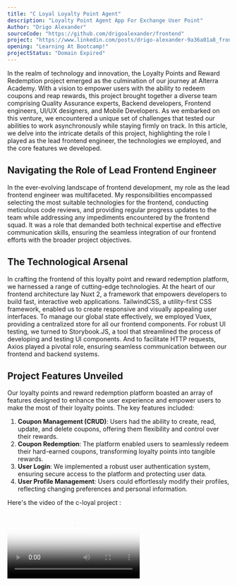 ```yaml
---
title: "C Loyal Loyalty Point Agent"
description: "Loyalty Point Agent App For Exchange User Point"
Author: "Drigo Alexander"
sourceCode: "https://github.com/drigoalexander/frontend"
project: "https://www.linkedin.com/posts/drigo-alexander-9a36a01a8_frontend-nuxt-vue-activity-6956797006224789504-Gql3?utm_source=share&utm_medium=member_desktop"
opening: "Learning At Bootcamp!"
projectStatus: "Domain Expired"
---
```


In the realm of technology and innovation, the Loyalty Points and Reward Redemption project emerged as the culmination of our journey at Alterra Academy. With a vision to empower users with the ability to redeem coupons and reap rewards, this project brought together a diverse team comprising Quality Assurance experts, Backend developers, Frontend engineers, UI/UX designers, and Mobile Developers. As we embarked on this venture, we encountered a unique set of challenges that tested our abilities to work asynchronously while staying firmly on track. In this article, we delve into the intricate details of this project, highlighting the role I played as the lead frontend engineer, the technologies we employed, and the core features we developed.

## Navigating the Role of Lead Frontend Engineer

In the ever-evolving landscape of frontend development, my role as the lead frontend engineer was multifaceted. My responsibilities encompassed selecting the most suitable technologies for the frontend, conducting meticulous code reviews, and providing regular progress updates to the team while addressing any impediments encountered by the frontend squad. It was a role that demanded both technical expertise and effective communication skills, ensuring the seamless integration of our frontend efforts with the broader project objectives.

## The Technological Arsenal

In crafting the frontend of this loyalty point and reward redemption platform, we harnessed a range of cutting-edge technologies. At the heart of our frontend architecture lay Nuxt 2, a framework that empowers developers to build fast, interactive web applications. TailwindCSS, a utility-first CSS framework, enabled us to create responsive and visually appealing user interfaces. To manage our global state effectively, we employed Vuex, providing a centralized store for all our frontend components. For robust UI testing, we turned to Storybook.JS, a tool that streamlined the process of developing and testing UI components. And to facilitate HTTP requests, Axios played a pivotal role, ensuring seamless communication between our frontend and backend systems.

## Project Features Unveiled

Our loyalty points and reward redemption platform boasted an array of features designed to enhance the user experience and empower users to make the most of their loyalty points. The key features included:

1. **Coupon Management (CRUD)**: Users had the ability to create, read, update, and delete coupons, offering them flexibility and control over their rewards.
1. **Coupon Redemption**: The platform enabled users to seamlessly redeem their hard-earned coupons, transforming loyalty points into tangible rewards.
1. **User Login**: We implemented a robust user authentication system, ensuring secure access to the platform and protecting user data.
1. **User Profile Management**: Users could effortlessly modify their profiles, reflecting changing preferences and personal information.

Here's the video of the c-loyal project :

<video id="ember1776_html5_api" class="vjs-tech" tabindex="-1" preload="metadata" poster="https://media.licdn.com/dms/image/C5605AQFanes4VMDFjw/videocover-low/0/1658629623442?e=1696532400&amp;v=beta&amp;t=ZmUXRw2UxYa-NRfR-Qylmvl7BPemXtNVQyTjASlpO_0" src="https://dms.licdn.com/playlist/vid/C5605AQFanes4VMDFjw/mp4-720p-30fp-crf28/0/1658629634314?e=1696532400&amp;v=beta&amp;t=3rp_1gRn-Aqn7zfzfnuxqK6hLXZ-V8Sboj7j-ajqkNY" autoplay="autoplay"></video>
